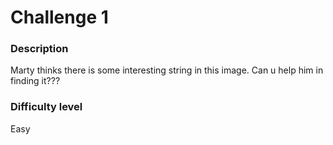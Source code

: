 # Challenge 1

### Description

Marty thinks there is some interesting string in this image. Can u help him in finding it???

### Difficulty level

Easy
